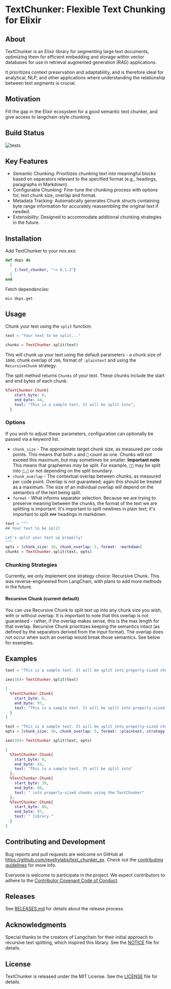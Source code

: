 # TextChunker: Flexible Text Chunking for Elixir

## About
TextChunker is an Elixir library for segmenting large text documents, optimizing them for efficient embedding and storage within vector databases for use in retrieval augmented generation (RAG) applications.

It prioritizes context preservation and adaptability, and is therefore ideal for analytical, NLP, and other applications where understanding the relationship between text segments is crucial.

## Motivation

Fill the gap in the Elixir ecosystem for a good semantic text chunker, and give access to langchain-style chunking.

## Build Status

![tests](https://github.com/revelrylabs/text_chunker_ex/actions/workflows/test.yml/badge.svg)

## Key Features

- Semantic Chunking: Prioritizes chunking text into meaningful blocks based on separators relevant to the specified format (e.g., headings, paragraphs in Markdown).
- Configurable Chunking: Fine-tune the chunking process with options for, text chunk size, overlap and format.
- Metadata Tracking: Automatically generates Chunk structs containing byte range information for accurately reassembling the original text if needed.
- Extensibility: Designed to accommodate additional chunking strategies in the future.

## Installation

Add TextChunker to your mix.exs:

```elixir
def deps do
  [
    {:text_chunker, "~> 0.1.2"}
  ]
end
```

Fetch dependencies:

```
mix deps.get
```

## Usage

Chunk your text using the `split` function:

```elixir
text = "Your text to be split..."

chunks = TextChunker.split(text)
```

This will chunk up your text using the default parameters - a chunk size of `1000`, chunk overlap of `200`, format of `:plaintext` and using the `RecursiveChunk` strategy.

The split method returns `Chunks` of your text. These chunks include the start and end bytes of each chunk.

```elixir
%TextChunker.Chunk{
    start_byte: 0,
    end_byte: 44,
    text: "This is a sample text. It will be split into",
  }
```

### Options

If you wish to adjust these parameters, configuration can optionally be passed via a keyword list. 

  - `chunk_size` -  The approximate target chunk size, as measured per code points. This means that both `a` and `👻` count as one. Chunks will not exceed this maximum, but may sometimes be smaller. **Important note** This means that graphemes *may* be split. For example, `👩‍🚒` may be split into `👩,🚒` or not depending on the split boundary.
  - `chunk_overlap` - The contextual overlap between chunks, as measured per code point. Overlap is *not* guaranteed; again this should be treated as a maximum. The size of an individual overlap will depend on the semantics of the text being split.
  - `format` - What informs separator selection. Because we are trying to preserve meaning between the chunks, the format of the text we are splitting is important. It's important to split newlines in plain text; it's important to split `###` headings in markdown.

```elixir
text = """
## Your text to be split

Let's split your text up properly!
"""
opts = [chunk_size: 10, chunk_overlap: 5, format: :markdown]
chunks = TextChunker.split(text, opts)
```

### Chunking Strategies

Currently, we only implement one strategy choice: Recursive Chunk. This was reverse-engineered from LangChain, with plans to add more methods in the future. 

#### Recursive Chunk (current default)

You can use Recursive Chunk to split text up into any chunk size you wish, with or without overlap. It is important to note that this overlap is not guaranteed - rather, if the overlap makes sense, this is the max length for that overlap. Recursive Chunk prioritizes keeping the semantics intact (as defined by the separators derived from the input format). The overlap does not occur when such an overlap would break those semantics. See below for examples.

## Examples

```elixir
text = "This is a sample text. It will be split into properly-sized chunks using the TextChunker library."

iex(10)> TextChunker.split(text)

[
  %TextChunker.Chunk{
    start_byte: 0,
    end_byte: 97,
    text: "This is a sample text. It will be split into properly-sized chunks using the TextChunker library."
  }
]

text = "This is a sample text. It will be split into properly-sized chunks using the TextChunker library."
opts = [chunk_size: 50, chunk_overlap: 5, format: :plaintext, strategy: TextChunker.Strategies.RecursiveChunk]

iex(10)> TextChunker.split(text, opts)

[
  %TextChunker.Chunk{
    start_byte: 0,
    end_byte: 44,
    text: "This is a sample text. It will be split into"
  },
  %TextChunker.Chunk{
    start_byte: 39,
    end_byte: 88,
    text: " into properly-sized chunks using the TextChunker"
  },
  %TextChunker.Chunk{
    start_byte: 88,
    end_byte: 97,
    text: " library."
  }
]
```

## Contributing and Development

Bug reports and pull requests are welcome on GitHub at https://github.com/revelrylabs/text_chunker_ex. Check out the [contributing guidelines](CONTRIBUTING.md) for more info.

Everyone is welcome to participate in the project. We expect contributors to adhere to the [Contributor Covenant Code of Conduct](CODE_OF_CONDUCT.md).

## Releases

See [RELEASES.md](RELEASES.md) for details about the release process.


## Acknowledgments

Special thanks to the creators of Langchain for their initial approach to recursive text splitting, which inspired this library. See the [NOTICE](NOTICE) file for details.


## License

TextChunker is released under the MIT License. See the [LICENSE](LICENSE) file for details.
